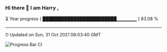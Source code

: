 ### Hi there 👋 I am Harry , 

⏳ Year progress { ████████████████████████▁▁▁▁▁▁ } 83.08 %

---

⏰ Updated on Sun, 31 Oct 2021 06:03:40 GMT

![Progress Bar CI](https://github.com/duykhang68/duykhang68/workflows/Progress%20Bar%20CI/badge.svg)
